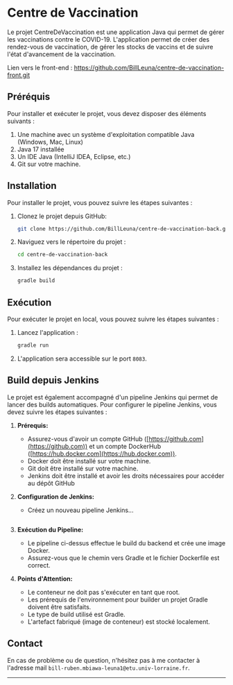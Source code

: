 # Centre de Vaccination

Le projet CentreDeVaccination est une application Java qui permet de gérer les vaccinations contre le COVID-19.
L'application permet de créer des rendez-vous de vaccination, de gérer les stocks de vaccins et de suivre l'état d'avancement de la vaccination.

Lien vers le front-end : https://github.com/BillLeuna/centre-de-vaccination-front.git

## Préréquis

Pour installer et exécuter le projet, vous devez disposer des éléments suivants :

1. Une machine avec un système d'exploitation compatible Java (Windows, Mac, Linux)
2. Java 17 installée
3. Un IDE Java (IntelliJ IDEA, Eclipse, etc.)
4. Git sur votre machine.

## Installation

Pour installer le projet, vous pouvez suivre les étapes suivantes :

1. Clonez le projet depuis GitHub:
   ```bash
   git clone https://github.com/BillLeuna/centre-de-vaccination-back.git
   ```

2. Naviguez vers le répertoire du projet :
   ```bash
   cd centre-de-vaccination-back
   ```

3. Installez les dépendances du projet :
    ```bash
   gradle build
   ```

## Exécution

Pour exécuter le projet en local, vous pouvez suivre les étapes suivantes :

1. Lancez l'application :
   ```bash
   gradle run
   ```

2. L'application sera accessible sur le port `8083`.

## Build depuis Jenkins

Le projet est également accompagné d'un pipeline Jenkins qui permet de lancer des builds automatiques. Pour configurer
le pipeline Jenkins, vous devez suivre les étapes suivantes :

1. **Prérequis:**
    - Assurez-vous d'avoir un compte GitHub ([https://github.com](https://github.com)) et un compte
      DockerHub ([https://hub.docker.com](https://hub.docker.com)).
    - Docker doit être installé sur votre machine.
    - Git doit être installé sur votre machine.
    - Jenkins doit être installé et avoir les droits nécessaires pour accéder au dépôt GitHub


2. **Configuration de Jenkins:**
    - Créez un nouveau pipeline Jenkins...
      ```groovy
      
      ```

3. **Exécution du Pipeline:**
    - Le pipeline ci-dessus effectue le build du backend et crée une image Docker.
    - Assurez-vous que le chemin vers Gradle et le fichier Dockerfile est correct.

4. **Points d'Attention:**
    - Le conteneur ne doit pas s'exécuter en tant que root.
    - Les prérequis de l'environnement pour builder un projet Gradle doivent être satisfaits.
    - Le type de build utilisé est Gradle.
    - L'artefact fabriqué (image de conteneur) est stocké localement.

## Contact

En cas de problème ou de question, n'hésitez pas à me contacter à l'adresse
mail `bill-ruben.mbiawa-leuna1@etu.univ-lorraine.fr`.

---
